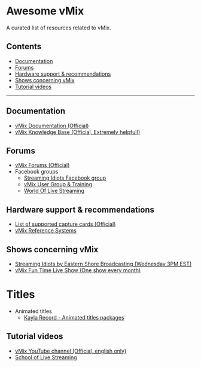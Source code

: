 # Awesome vMix

A curated list of resources related to vMix.

## Contents
  * [Documentation](#documentation)
  * [Forums](#forums)
  * [Hardware support & recommendations](#hardware-support--recommendations)
  * [Shows concerning vMix](#shows-concerning-vmix)
  * [Tutorial videos](#tutorial-videos)

---

## Documentation
  * [vMix Documentation (Official)](https://www.vmix.com/help23/)
  * [vMix Knowledge Base (Official, Extremely helpful!)](https://www.vmix.com/knowledgebase/)

## Forums
 * [vMix Forums (Official)](https://forums.vmix.com/)
 * Facebook groups
   * [Streaming Idiots Facebook group](https://www.facebook.com/groups/StreamingIdiots/)
   * [vMix User Group & Training](https://www.facebook.com/groups/vMixTraining/)
   * [World Of Live Streaming](https://www.facebook.com/groups/WorldOfLiveStreaming/)

## Hardware support & recommendations
 * [List of supported capture cards (Official)](https://www.vmix.com/software/supported-hardware.aspx#capturehardware)
 * [vMix Reference Systems](https://www.vmix.com/products/vmix-reference-systems.aspx)
 
## Shows concerning vMix
 * [Streaming Idiots by Eastern Shore Broadcasting (Wednesday 3PM EST)](http://easternshorebroadcasting.com/watch-live-2-3-2/)
 * [vMix Fun Time Live Show (One show every month)](https://www.youtube.com/playlist?list=PLrm0RX9U0MzztIw6MGz7Tdo71MCENS05O)
 
# Titles
 * Animated titles
   * [Kayla Record - Animated titles packages](https://www.kaylarecord.site/)

## Tutorial videos
 * [vMix YouTube channel (Official, english only)](https://www.youtube.com/user/vmixcomau)
 * [School of Live Streaming](http://schooloflivestreaming.com)
